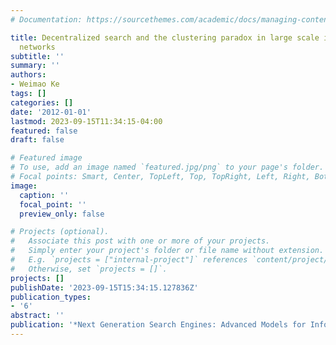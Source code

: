 ```yaml
---
# Documentation: https://sourcethemes.com/academic/docs/managing-content/

title: Decentralized search and the clustering paradox in large scale information
  networks
subtitle: ''
summary: ''
authors:
- Weimao Ke
tags: []
categories: []
date: '2012-01-01'
lastmod: 2023-09-15T11:34:15-04:00
featured: false
draft: false

# Featured image
# To use, add an image named `featured.jpg/png` to your page's folder.
# Focal points: Smart, Center, TopLeft, Top, TopRight, Left, Right, BottomLeft, Bottom, BottomRight.
image:
  caption: ''
  focal_point: ''
  preview_only: false

# Projects (optional).
#   Associate this post with one or more of your projects.
#   Simply enter your project's folder or file name without extension.
#   E.g. `projects = ["internal-project"]` references `content/project/deep-learning/index.md`.
#   Otherwise, set `projects = []`.
projects: []
publishDate: '2023-09-15T15:34:15.127836Z'
publication_types:
- '6'
abstract: ''
publication: '*Next Generation Search Engines: Advanced Models for Information Retrieval*'
---
```

